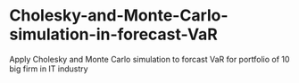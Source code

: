 # Cholesky-and-Monte-Carlo-simulation-in-forecast-VaR
Apply Cholesky and Monte Carlo simulation to forcast VaR for portfolio of 10 big firm in IT industry
